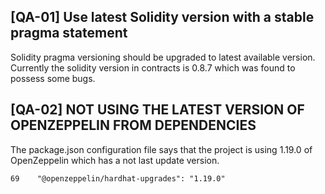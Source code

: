 ## [QA-01] Use latest Solidity version with a stable pragma statement
Solidity pragma versioning should be upgraded to latest available version. Currently the solidity version in contracts is 0.8.7 which was found to possess some bugs.

## [QA-02] NOT USING THE LATEST VERSION OF OPENZEPPELIN FROM DEPENDENCIES
The package.json configuration file says that the project is using 1.19.0 of OpenZeppelin which has a not last update version.
```
69    "@openzeppelin/hardhat-upgrades": "1.19.0"
```